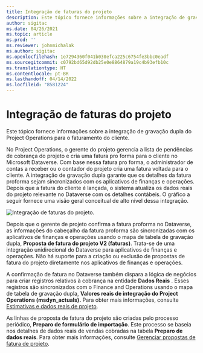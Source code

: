 ```yaml
---
title: Integração de faturas do projeto
description: Este tópico fornece informações sobre a integração de gravação dupla do Project Operations para o faturamento do cliente.
author: sigitac
ms.date: 04/26/2021
ms.topic: article
ms.prod: ''
ms.reviewer: johnmichalak
ms.author: sigitac
ms.openlocfilehash: 1e7294360f041b030efca225c6754fe3bbc0eadf
ms.sourcegitcommit: c0792bd65d92db25e0e8864879a19c4b93efb10c
ms.translationtype: HT
ms.contentlocale: pt-BR
ms.lasthandoff: 04/14/2022
ms.locfileid: "8581224"
---
```

# <a name="project-invoice-integration"></a>Integração de faturas do projeto

Este tópico fornece informações sobre a integração de gravação dupla do Project Operations para o faturamento do cliente.

No Project Operations, o gerente do projeto gerencia a lista de pendências de cobrança do projeto e cria uma fatura pro forma para o cliente no Microsoft Dataverse. Com base nessa fatura pro forma, o administrador de contas a receber ou o contador do projeto cria uma fatura voltada para o cliente. A integração de gravação dupla garante que os detalhes da fatura proforma sejam sincronizados com os aplicativos de finanças e operações. Depois que a fatura do cliente é lançada, o sistema atualiza os dados reais do projeto relevante no Dataverse com os detalhes contábeis. O gráfico a seguir fornece uma visão geral conceitual de alto nível dessa integração.

   ![Integração de faturas do projeto.](./media/DW5Invoicing.png)

Depois que o gerente de projeto confirma a fatura proforma no Dataverse, as informações do cabeçalho da fatura proforma são sincronizadas com os aplicativos de finanças e operações usando o mapa de tabela de gravação dupla, **Proposta de fatura do projeto V2 (faturas)**. Trata-se de uma integração unidirecional do Dataverse para aplicativos de finanças e operações. Não há suporte para a criação ou exclusão de propostas de fatura do projeto diretamente nos aplicativos de finanças e operações.

A confirmação de fatura no Dataverse também dispara a lógica de negócios para criar registros relativos à cobrança na entidade **Dados Reais** . Esses registros são sincronizados com o Finance and Operations usando o mapa de tabela de gravação dupla, **Valores reais de integração do Project Operations (msdyn\_actuals).** Para obter mais informações, consulte [Estimativas e dados reais de projeto](resource-dual-write-estimates-actuals.md). 

As linhas de proposta de fatura do projeto são criadas pelo processo periódico, **Preparo de formulário de importação**. Este processo se baseia nos detalhes de dados reais de vendas cobradas na tabela **Preparo de dados reais**. Para obter mais informações, consulte [Gerenciar propostas de fatura de projeto](../invoicing/format-update-project-invoice-proposals.md#create-project-invoice-proposals). 

